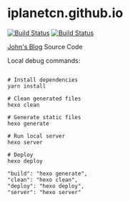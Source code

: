 # iplanetcn.github.io

[![Build Status](https://github.com/iplanetcn/iplanetcn.github.io/actions/workflows/build.yaml/badge.svg)](https://github.com/iplanetcn/iplanetcn.github.io/actions/workflows/build.yaml)
[![Build Status](https://github.com/iplanetcn/iplanetcn.github.io/actions/workflows/pages/pages-build-deployment/badge.svg)](https://github.com/iplanetcn/iplanetcn.github.io/actions/workflows/pages/pages-build-deployment)

[John's Blog](http://iplanetcn.github.io/) Source Code

Local debug commands:   
```shell

# Install dependencies
yarn install

# Clean generated files
hexo clean

# Generate static files
hexo generate

# Run local server
hexo server

# Deploy
hexo deploy

```

    "build": "hexo generate",
    "clean": "hexo clean",
    "deploy": "hexo deploy",
    "server": "hexo server"